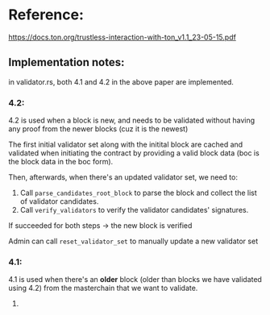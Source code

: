 # Reference:

https://docs.ton.org/trustless-interaction-with-ton_v1.1_23-05-15.pdf

## Implementation notes:

in validator.rs, both 4.1 and 4.2 in the above paper are implemented.

### 4.2:

4.2 is used when a block is new, and needs to be validated without having any proof from the newer blocks (cuz it is the newest)

The first initial validator set along with the initital block are cached and validated when initiating the contract by providing a valid block data (boc is the block data in the boc form).

Then, afterwards, when there's an updated validator set, we need to:

1. Call `parse_candidates_root_block` to parse the block and collect the list of validator candidates.
2. Call `verify_validators` to verify the validator candidates' signatures.

If succeeded for both steps -> the new block is verified

Admin can call `reset_validator_set` to manually update a new validator set

### 4.1:

4.1 is used when there's an **older** block (older than blocks we have validated using 4.2) from the masterchain that we want to validate.

1. 